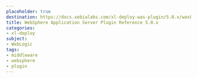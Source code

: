 ```yaml
---
placeholder: true
destination: https://docs.xebialabs.com/xl-deploy-was-plugin/5.0.x/wasPluginManual.html
title: WebSphere Application Server Plugin Reference 5.0.x
categories: 
- xl-deploy
subject:
- WebLogic
tags:
- middleware
- websphere
- plugin
---
```


